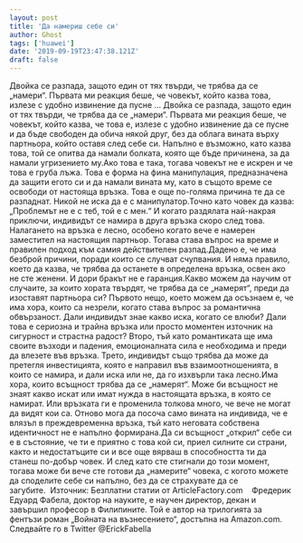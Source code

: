```yaml
---
layout: post
title: 'Да намериш себе си'
author: Ghost
tags: ['huawei']
date: '2019-09-19T23:47:38.121Z'
draft: false
---
```


Двойка се разпада, защото един от тях твърди, че трябва да се „намери“. Първата ми реакция беше, че човекът, който казва това, излезе с удобно извинение да пусне ... Двойка се разпада, защото един от тях твърди, че трябва да се „намери“. Първата ми реакция беше, че човекът, който казва, че това е, излезе с удобно извинение да се пусне и да бъде свободен да обича някой друг, без да облага вината върху партньора, който оставя след себе си. Напълно е възможно, като казва това, той се опитва да намали болката, която ще бъде причинена, за да намали угризението му.Ако това е така, тогава човекът не е искрен и че това е груба лъжа. Това е форма на фина манипулация, предназначена да защити егото си и да намали вината му, като в същото време се освободи от настояща връзка. Това е още по-голяма причина те да се разпаднат. Никой не иска да е с манипулатор.Точно като човек да казва: „Проблемът не е с теб, той е с мен.“ И когато раздялата най-накрая приключи, индивидът се намира в друга връзка скоро след това. Налагането на връзка е лесно, особено когато вече е намерен заместител на настоящия партньор. Тогава става въпрос на време и правилен подход към самия действителен разпад.Дадено е, че има безброй причини, поради които се случват счупвания. И няма правило, което да казва, че трябва да останете в определена връзка, освен ако не сте женени. И дори бракът не е гаранция.Какво можем да научим от случаите, за които хората твърдят, че трябва да се „намерят“, преди да изоставят партньора си? Първото нещо, което можем да осъзнаем е, че има хора, които са незрели, когато става въпрос за романтична обвързаност. Дали индивидът знае какво иска, когато се влюби? Дали това е сериозна и трайна връзка или просто моментен източник на сигурност и страстна радост? Второ, тъй като романтиката ще има своите възходи и падения, емоционалната сила е необходима и преди да влезете във връзка. Трето, индивидът също трябва да може да претегля инвестицията, която е направил във взаимоотношенията, в които се намира, и дали иска или не, да го изхвърли така лесно.Има хора, които всъщност трябва да се „намерят“. Може би всъщност не знаят какво искат или имат нужда в настоящата връзка, в която се намират. Или връзката ги е променила толкова много, че вече не могат да видят кои са. Отново мога да посоча само вината на индивида, че е влязъл в преждевременна връзка, тъй като неговата собствена идентичност не е напълно формирана.Да си всъщност „открил“ себе си е в състояние, че ти е приятно с това кой си, приел силните си страни, както и недостатъците си и все още вярваш в способността ти да станеш по-добър човек. И след като сте стигнали до този момент, тогава може би вече сте готови да „намерите“ човека, с когото можете да споделите себе си напълно, без да се страхувате да се загубите.  Източник: Безплатни статии от ArticleFactory.com    Фредерик Едуард Фабела, доктор на науките, е научен директор, декан и завършил професор в Филипините. Той е автор на трилогията за фентъзи роман „Войната на възнесението“, достъпна на Amazon.com. Следвайте го в Twitter @ErickFabella
